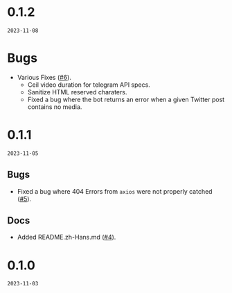 # 0.1.2

`2023-11-08`

# Bugs

- Various Fixes ([#6](https://github.com/yinyanfr/twitter-declowning-bot/pull/6)).
  - Ceil video duration for telegram API specs.
  - Sanitize HTML reserved charaters.
  - Fixed a bug where the bot returns an error when a given Twitter post contains no media.

# 0.1.1

`2023-11-05`

## Bugs

- Fixed a bug where 404 Errors from `axios` were not properly catched ([#5](https://github.com/yinyanfr/twitter-declowning-bot/pull/5)).

## Docs

- Added README.zh-Hans.md ([#4](https://github.com/yinyanfr/twitter-declowning-bot/pull/4)).

# 0.1.0

`2023-11-03`
